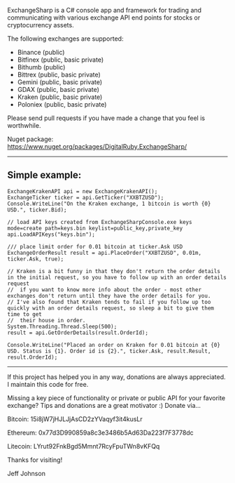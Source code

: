 ExchangeSharp is a C# console app and framework for trading and communicating with various exchange API end points for stocks or cryptocurrency assets.

The following exchanges are supported:
- Binance (public)
- Bitfinex (public, basic private)
- Bithumb (public)
- Bittrex (public, basic private)
- Gemini (public, basic private)
- GDAX (public, basic private)
- Kraken (public, basic private)
- Poloniex (public, basic private)

Please send pull requests if you have made a change that you feel is worthwhile.

Nuget package: https://www.nuget.org/packages/DigitalRuby.ExchangeSharp/

---
Simple example:
---
```
ExchangeKrakenAPI api = new ExchangeKrakenAPI();
ExchangeTicker ticker = api.GetTicker("XXBTZUSD");
Console.WriteLine("On the Kraken exchange, 1 bitcoin is worth {0} USD.", ticker.Bid);

// load API keys created from ExchangeSharpConsole.exe keys mode=create path=keys.bin keylist=public_key,private_key
api.LoadAPIKeys("keys.bin");

/// place limit order for 0.01 bitcoin at ticker.Ask USD
ExchangeOrderResult result = api.PlaceOrder("XXBTZUSD", 0.01m, ticker.Ask, true);

// Kraken is a bit funny in that they don't return the order details in the initial request, so you have to follow up with an order details request
//  if you want to know more info about the order - most other exchanges don't return until they have the order details for you.
// I've also found that Kraken tends to fail if you follow up too quickly with an order details request, so sleep a bit to give them time to get
//  their house in order.
System.Threading.Thread.Sleep(500);
result = api.GetOrderDetails(result.OrderId);

Console.WriteLine("Placed an order on Kraken for 0.01 bitcoin at {0} USD. Status is {1}. Order id is {2}.", ticker.Ask, result.Result, result.OrderId);
```
---

If this project has helped you in any way, donations are always appreciated. I maintain this code for free.

Missing a key piece of functionality or private or public API for your favorite exchange? Tips and donations are a great motivator :)
Donate via...

Bitcoin: 15i8jW7jHJLJjAsCD2zYVaqyf3it4kusLr

Ethereum: 0x77d3D990859a8c3e3486b5Ad63Da223f7F3778dc

Litecoin: LYrut92FnkBgd5Mmnt7RcyFpuTWn8vKFQq

Thanks for visiting!

Jeff Johnson
